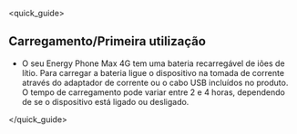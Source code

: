 <quick_guide>
## Carregamento/Primeira utilização

*	O seu Energy Phone Max 4G tem uma bateria recarregável de iões de lítio.  Para carregar a bateria ligue o dispositivo na tomada de corrente através do adaptador de corrente ou o cabo USB incluídos no produto. O tempo de carregamento pode variar entre 2 e 4 horas, dependendo de se o dispositivo está ligado ou desligado.

</quick_guide>
